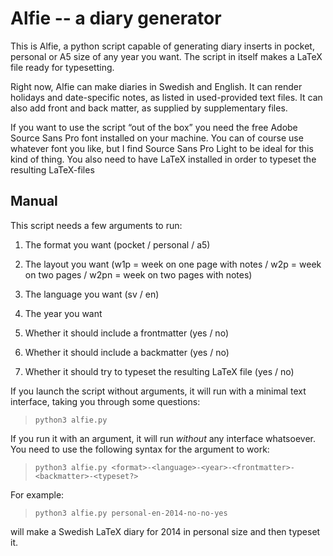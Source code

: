 # Alfie -- a diary generator

This is Alfie, a python script capable of generating diary inserts in pocket, personal or A5 size of any year you want. The script in itself makes a LaTeX file ready for typesetting.

Right now, Alfie can make diaries in Swedish and English. It can render holidays and date-specific notes, as listed in used-provided text files. It can also add front and back matter, as supplied by supplementary files.

If you want to use the script “out of the box” you need the free Adobe Source Sans Pro font installed on your machine. You can of course use whatever font you like, but I find Source Sans Pro Light to be ideal for this kind of thing. You also need to have LaTeX installed in order to typeset the resulting LaTeX-files

## Manual

This script needs a few arguments to run:

1. The format you want (pocket / personal / a5)

2. The layout you want (w1p = week on one page with notes / w2p = week on two pages / w2pn = week on two pages with notes)

3. The language you want (sv / en)

4. The year you want

5. Whether it should include a frontmatter (yes / no)

6. Whether it should include a backmatter (yes / no)

7. Whether it should try to typeset the resulting LaTeX file (yes / no)

If you launch the script without arguments, it will run with a minimal text interface, taking you through some questions:

> `python3 alfie.py`

If you run it with an argument, it will run *without* any interface whatsoever. You need to use the following syntax for the argument to work:
    
> `python3 alfie.py <format>-<language>-<year>-<frontmatter>-<backmatter>-<typeset?>`

For example:

> `python3 alfie.py personal-en-2014-no-no-yes`

will make a Swedish LaTeX diary for 2014 in personal size and then typeset it.

